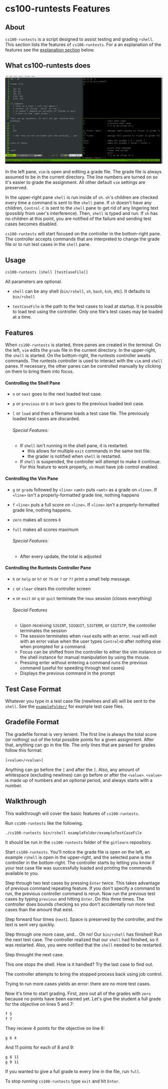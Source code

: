 # cs100-runtests Features

## About
``cs100-runtests`` is a script designed to assist testing and grading ``rshell``.
This section lists the features of ``cs100-runtests``.
For a an explanation of the features see the [explanation section](#cs100-runtests-Explanation) below.

## What cs100-runtests does
![screen1.png](pics/screen1.png)

In the left pane, ``vim`` is open and editing a grade file.
The grade file is always assumed to be in the current directory.
The line numbers are turned on so it's easier to grade the assignment.
All other default ``vim`` settings are preserved.

In the upper-right pane ``shell`` is run inside of ``sh``.
``sh``'s children are checked every time a command is sent to the ``shell`` pane.
If ``sh`` doesn't have any children, ``Control-C`` is sent to the ``shell`` pane to get rid of any lingering text (possibly from user's interference).
Then, ``shell`` is typed and run.
If ``sh`` has no children at this point, you are notified of the failure and sending test cases becomes disabled.

``cs100-runtests`` will start focused on the controller in the bottom-right pane.
The controller accepts commands that are interpreted to change the grade file or to run test cases in the ``shell`` pane.

## Usage
```
cs100-runtests [shell [testCaseFile]]
```
All parameters are optional.

* ``shell`` can be any shell (``bin/rshell``, ``sh``, ``bash``, ``ksh``, etc).
It defaults to ``bin/rshell``

* ``testCaseFile`` is the path to the test cases to load at startup.
It is possible to load test using the controller.
Only one file's test cases may be loaded at a time.

## Features
When ``cs100-runtests`` is started, three panes are created in the terminal.
On the left, ``vim`` edits the ``grade`` file in the current directory.
In the upper-right, the ``shell`` is started.
On the bottom-right, the runtests controller awaits commands.
The runtests controller is used to interact with the ``vim`` and ``shell`` panes.
If necessary, the other panes can be controlled manually by clicking on them to bring them into focus.


#### Controlling the Shell Pane
* ``n`` or ``next`` goes to the next loaded test case.
* ``p`` or ``previous`` or ``b`` or ``back`` goes to the previous loaded test case.
* ``l`` or ``load`` and then a filename loads a test case file.
The previously loaded test cases are discarded.

  ###### Special Features:
  * If ``shell`` isn't running in the shell pane, it is restarted.
    * this allows for multiple ``exit`` commands in the same test file.
    * the grader is notified when ``shell`` is restarted.
  * If ``shell`` is suspended, the controller will attempt to make it continue.
  For this feature to work properly, ``sh`` must have job control enabled.

#### Controlling the Vim Pane
* ``g`` or ``grade`` followed by ``<line>`` ``<amt>`` puts ``<amt>`` as a grade on ``<line>``. If ``<line>`` isn't a properly-formatted grade line, nothing happens
* ``f`` ``<line>`` puts a full score on ``<line>``. If ``<line>`` isn't a properly-formatted grade line, nothing happens.
* ``zero`` makes all scores ``0``
* ``full`` makes all scores maximum

  ###### Special Features:
  * After every update, the total is adjusted

#### Controlling the Runtests Controller Pane
* ``h`` or ``help`` or ``h?`` or ``?h`` or ``?`` or ``??`` print a small help message.
* ``c`` or ``clear`` clears the controller screen
* ``e`` or ``exit`` or ``q`` or ``quit`` terminate the ``tmux`` session (closes everything)

  ###### Special Features
  * Upon receiving ``SIGINT``, ``SIGQUIT``, ``SIGTERM``, or ``SIGTSTP``, the controller terminates the session
  * The session terminates when ``read`` exits with an error.
    ``read`` will exit with an error value when the user types ``Control+D`` after nothing else when prompted for a command.
  * Focus can be shifted from the controller to either the vim instance or the shell instance for manual manipulation by using the mouse.
  * Pressing enter without entering a command runs the previous command (useful for speeding through test cases)
  * Displays the previous command in the prompt

## Test Case Format
Whatever you type in a test case file (newlines and all) will be sent to the ``shell``.
See the [``exampleFolder/``](./exampleFolder) for example test case files.

## Gradefile Format
The gradefile format is very lenient.
The first line is always the total score (or nothing) out of the total possible points for a given assignment.
After that, anything can go in the file.
The only lines that are parsed for grades follow this format:

``[<value>/<value>]``

Anything can go before the ``[`` and after the ``]``.
Also, any amount of whitespace (excluding newlines) can go before or after the ``<value>``.
``<value>`` is made up of numbers and an optional period, and always starts with a number.

## Walkthrough
This walkthrough will cover the basic features of ``cs100-runtests``.

Run ``cs100-runtests`` like the following.
```
./cs100-runtests bin/rshell exampleFolder/exampleTestCaseFile
```
It should be run in the ``cs100-runtests`` folder of the ``gitlearn`` repository.

Start ``cs100-runtests``.
You'll notice the grade file is open on the left, an example ``rshell`` is open in the upper-right, and the selected pane is the controller in the bottom-right.
The controller starts by letting you know if your test case file was successfully loaded and printing the commands available to you.

Step through two test cases by pressing ``Enter`` twice.
This takes advantage of previous command repeating feature.
If you don't specify a command to run, the previous controller command is rerun.
Now run the previous test cases by typing ``previous`` and hitting ``Enter``.
Do this three times.
The controller does bounds checking so you don't accidentally run more test cases than the amount that exist.

Step forward four times (``next``).
Space is preserved by the controller, and the text is sent very quickly.

Step through one more case, and...
Oh no!
Our ``bin/rshell`` has finished!
Run the next test case.
The controller realized that our ``shell`` had finished, so it was restarted.
Also, you were notified that the ``shell`` needed to be restarted.

Step throught the next case.

This one stops the shell. How is it handled? Try the last case to find out.

The controller attempts to bring the stopped process back using job control.

Trying to run more cases yields an error:
there are no more test cases.

Now it's time to start grading.
First, zero out all of the grades with ``zero`` because no points have been earned yet. 
Let's give the student a full grade for the objective on lines 5 and 7:
```
f 5
f 7
```
They recieve 4 points for the objective on line 6:
```
g 6 4
```
And 11 points for each of 8 and 9:
```
g 8 11
g 9 11
```

If you wanted to give a full grade to every line in the file, run ``full``.

To stop running ``cs100-runtests`` type ``exit`` and hit ``Enter``.

